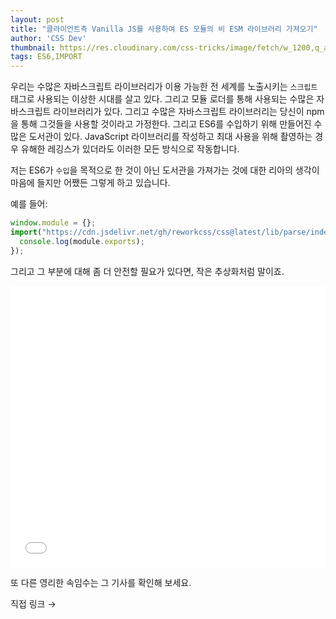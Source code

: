 ```yaml
---
layout: post
title: "클라이언트측 Vanilla JS를 사용하여 ES 모듈의 비 ESM 라이브러리 가져오기"
author: 'CSS Dev'
thumbnail: https://res.cloudinary.com/css-tricks/image/fetch/w_1200,q_auto,f_auto/https://css-tricks.com/wp-content/uploads/2018/02/js-es6.jpg
tags: ES6,IMPORT
---
```



우리는 수많은 자바스크립트 라이브러리가 이용 가능한 전 세계를 노출시키는 `스크립트` 태그로 사용되는 이상한 시대를 살고 있다. 그리고 모듈 로더를 통해 사용되는 수많은 자바스크립트 라이브러리가 있다. 그리고 수많은 자바스크립트 라이브러리는 당신이 npm을 통해 그것들을 사용할 것이라고 가정한다. 그리고 ES6를 수입하기 위해 만들어진 수많은 도서관이 있다. JavaScript 라이브러리를 작성하고 최대 사용을 위해 촬영하는 경우 유해한 레깅스가 있더라도 이러한 모든 방식으로 작동합니다.

저는 ES6가 `수입`을 목적으로 한 것이 아닌 도서관을 가져가는 것에 대한 리아의 생각이 마음에 들지만 어쨌든 그렇게 하고 있습니다.

예를 들어:

```js
window.module = {};
import("https://cdn.jsdelivr.net/gh/reworkcss/css@latest/lib/parse/index.js").then(_ => {
  console.log(module.exports);
});
```

그리고 그 부분에 대해 좀 더 안전할 필요가 있다면, 작은 추상화처럼 말이죠.

<div class="wp-block-cp-codepen-gutenberg-embed-block cp_embed_wrapper resizable" style="height: 450px;"><iframe id="cp_embed_qBbQdGG" src="//codepen.io/anon/embed/qBbQdGG?height=450&amp;theme-id=1&amp;slug-hash=qBbQdGG&amp;default-tab=result" height="450" scrolling="no" frameborder="0" allowfullscreen="" allowpaymentrequest="" name="CodePen Embed qBbQdGG" title="CodePen Embed qBbQdGG" class="cp_embed_iframe" style="width: 100%; overflow: hidden; height: 100%;">CodePen Embed Fallback</iframe><div class="win-size-grip" style="touch-action: none;"></div></div>

또 다른 영리한 속임수는 그 기사를 확인해 보세요.

직접 링크 →